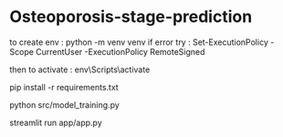 # Osteoporosis-stage-prediction

to create env : python -m venv venv
if error try : Set-ExecutionPolicy -Scope CurrentUser -ExecutionPolicy RemoteSigned

then to activate : env\Scripts\activate

pip install -r requirements.txt

python src/model_training.py

streamlit run app/app.py
